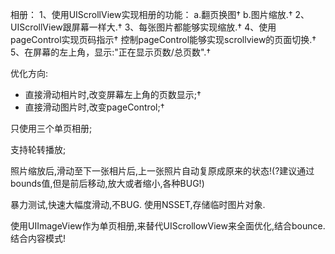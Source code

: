 相册：
1、使用UIScrollView实现相册的功能：
a.翻页换图†
b.图片缩放.†
2、UIScrollView跟屏幕一样大.†
3、每张图片都能够实现缩放.†
4、使用pageControl实现页码指示†
控制pageControl能够实现scrollview的页面切换.†
5、在屏幕的左上角，显示:"正在显示页数/总页数".†

优化方向:
* 直接滑动相片时,改变屏幕左上角的页数显示;†
* 直接滑动图片时,改变pageControl;†

只使用三个单页相册;

支持轮转播放;

照片缩放后,滑动至下一张相片后,上一张照片自动复原成原来的状态!(?建议通过bounds值,但是前后移动,放大或者缩小,各种BUG!)

暴力测试,快速大幅度滑动,不BUG. 使用NSSET,存储临时图片对象.

使用UIImageView作为单页相册,来替代UIScrollowView来全面优化,结合bounce.结合内容模式!